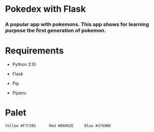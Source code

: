 # Pokedex with Flask

### A popular app with pokemons. This app shows for learning purpose the first generation of pokemon.

# Requirements

+ Python 3.10

+ Flask 

+ Pip

+ Pipenv

# Palet
```
Yellow #F7C505      Red #D6092E     Blue #3769B0
```
